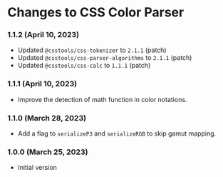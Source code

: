 # Changes to CSS Color Parser

### 1.1.2 (April 10, 2023)

- Updated `@csstools/css-tokenizer` to `2.1.1` (patch)
- Updated `@csstools/css-parser-algorithms` to `2.1.1` (patch)
- Updated `@csstools/css-calc` to `1.1.1` (patch)



### 1.1.1 (April 10, 2023)

- Improve the detection of math function in color notations.

### 1.1.0 (March 28, 2023)

- Add a flag to `serializeP3` and `serializeRGB` to skip gamut mapping.

### 1.0.0 (March 25, 2023)

- Initial version
